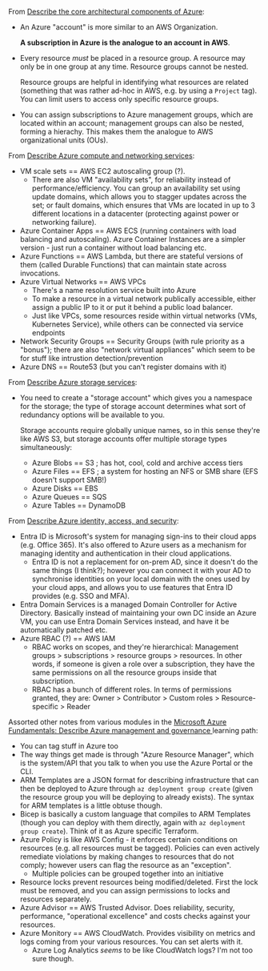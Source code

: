 From [Describe the core architectural components of
Azure](https://learn.microsoft.com/en-us/training/modules/describe-core-architectural-components-of-azure/):
- An Azure "account" is more similar to an AWS Organization.

  **A subscription in Azure is the analogue to an account in AWS**.
- Every resource *must* be placed in a resource group. A resource may only be in one group at any
  time. Resource groups cannot be nested.

  Resource groups are helpful in identifying what resources are related (something that was rather
  ad-hoc in AWS, e.g. by using a `Project` tag). You can limit users to access only specific
  resource groups.
- You can assign subscriptions to Azure management groups, which are located within an account;
  management groups can also be nested, forming a hierachy. This makes them the analogue to AWS
  organizational units (OUs).

From [Describe Azure compute and networking
services](https://learn.microsoft.com/en-gb/training/modules/describe-azure-compute-networking-services/):
- VM scale sets == AWS EC2 autoscaling group (?).
  - There are also VM "availability sets", for reliability instead of performance/efficiency. You
    can group an availability set using update domains, which allows you to stagger updates across
    the set; or fault domains, which ensures that VMs are located in up to 3 different locations in
    a datacenter (protecting against power or networking failure).
- Azure Container Apps == AWS ECS (running containers with load balancing and autoscaling). Azure
  Container Instances are a simpler version - just run a container without load balancing etc.
- Azure Functions == AWS Lambda, but there are stateful versions of them (called Durable Functions)
  that can maintain state across invocations.
- Azure Virtual Networks == AWS VPCs
  - There's a name resolution service built into Azure
  - To make a resource in a virtual network publically accessible, either assign a public IP to it
    or put it behind a public load balancer.
  - Just like VPCs, some resources reside within virtual networks (VMs, Kubernetes Service), while
    others can be connected via service endpoints
- Network Security Groups == Security Groups (with rule priority as a "bonus"); there are also
  "network virtual appliances" which seem to be for stuff like intrustion detection/prevention
- Azure DNS == Route53 (but you can't register domains with it)

From [Describe Azure storage
services](https://learn.microsoft.com/en-gb/training/modules/describe-azure-storage-services/):
- You need to create a "storage account" which gives you a namespace for the storage; the type of
  storage account determines what sort of redundancy options will be available to you.

  Storage accounts require globally unique names, so in this sense they're like AWS S3, but storage
  accounts offer multiple storage types simultaneously:
  - Azure Blobs == S3 ; has hot, cool, cold and archive access tiers
  - Azure Files == EFS ; a system for hosting an NFS or SMB share (EFS doesn't support SMB!)
  - Azure Disks == EBS
  - Azure Queues == SQS
  - Azure Tables == DynamoDB

From [Describe Azure identity, access, and
security](https://learn.microsoft.com/en-gb/training/modules/describe-azure-identity-access-security/):
- Entra ID is Microsoft's system for managing sign-ins to their cloud apps (e.g. Office 365). It's
  also offered to Azure users as a mechanism for managing identity and authentication in their cloud
  applications.
  - Entra ID is not a replacement for on-prem AD, since it doesn't do the same things (I think?);
    however you can connect it with your AD to synchronise identities on your local domain with the
    ones used by your cloud apps, and allows you to use features that Entra ID provides (e.g. SSO
    and MFA).
- Entra Domain Services is a managed Domain Controller for Active Directory. Basically instead of
  maintaining your own DC inside an Azure VM, you can use Entra Domain Services instead, and have it
  be automatically patched etc.
- Azure RBAC (?) == AWS IAM
  - RBAC works on scopes, and they're hierarchical: Management groups > subscriptions > resource
    groups > resources. In other words, if someone is given a role over a subscription, they have
    the same permissions on all the resource groups inside that subscription.
  - RBAC has a bunch of different roles. In terms of permissions granted, they are: Owner >
    Contributor > Custom roles > Resource-specific > Reader

Assorted other notes from various modules in the [Microsoft Azure Fundamentals: Describe Azure
management and governance
](https://learn.microsoft.com/en-us/training/paths/describe-azure-management-governance/) learning
path:
- You can tag stuff in Azure too
- The way things get made is through "Azure Resource Manager", which is the system/API that you talk
  to when you use the Azure Portal or the CLI.
- ARM Templates are a JSON format for describing infrastructure that can then be deployed to Azure
  through `az deployment group create` (given the resource group you will be deploying to already
  exists). The syntax for ARM templates is a little obtuse though.
- Bicep is basically a custom language that compiles to ARM Templates (though you can deploy with
  them directly, again with `az deployment group create`). Think of it as Azure specific Terraform.
- Azure Policy is like AWS Config - it enforces certain conditions on resources (e.g. all resources
  must be tagged). Policies can even actively remediate violations by making changes to resources
  that do not comply; however users can flag the resource as an "exception".
  - Multiple policies can be grouped together into an initiative
- Resource locks prevent resources being modified/deleted. First the lock must be removed, and you
  can assign permissions to locks and resources separately.
- Azure Advisor == AWS Trusted Advisor. Does reliability, security, performance, "operational
  excellence" and costs checks against your resources.
- Azure Monitory == AWS CloudWatch. Provides visibility on metrics and logs coming from your various
  resources. You can set alerts with it.
  - Azure Log Analytics *seems* to be like CloudWatch logs? I'm not too sure though.
